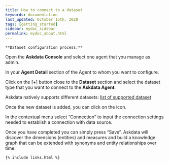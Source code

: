 ```yaml
---
title: How to connect to a dataset
keywords: documentation
last_updated: October 15th, 2020
tags: [getting_started]
sidebar: mydoc_sidebar
permalink: mydoc_about.html
---
```


    **Dataset configuration process:**

Open the **Askdata Console** and select one agent that you manage as admin.

In your **Agent Detail** section of the Agent to whom you want to configure.

Click on the [+] button close to the **Dataset** section and select the dataset type that you want to connect to the **Askdata Agent**.

Askdata natively supports different datasets: [list of supported dataset](/datasets)

Once the new dataset is added, you can click on the icon.

In the contextual menu select “Connection” to input the connection settings needed to establish a connection with data source.

Once you have completed you can simply press “Save”. Askdata will discover the dimensions (entities) and measures and build a knowledge graph that can be extended with synonyms and entity relationships over time.

  




    {% include links.html %}

    